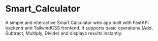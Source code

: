 # Smart_Calculator
A simple and interactive Smart Calculator web app built with FastAPI backend and TailwindCSS frontend. It supports basic operations (Add, Subtract, Multiply, Divide) and displays results instantly.

